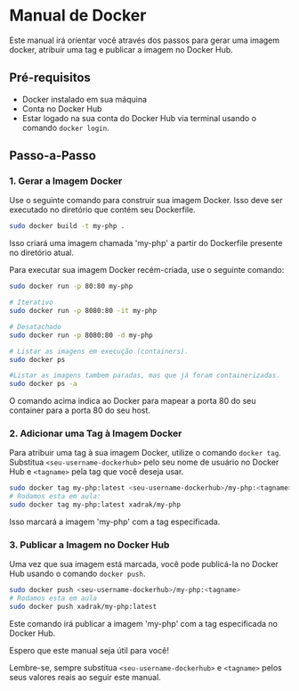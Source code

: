 # Manual de Docker

Este manual irá orientar você através dos passos para gerar uma imagem docker, atribuir uma tag e publicar a imagem no Docker Hub.

## Pré-requisitos

- Docker instalado em sua máquina
- Conta no Docker Hub
- Estar logado na sua conta do Docker Hub via terminal usando o comando `docker login`.

## Passo-a-Passo

### 1. Gerar a Imagem Docker

Use o seguinte comando para construir sua imagem Docker. Isso deve ser executado no diretório que contém seu Dockerfile.

```bash
sudo docker build -t my-php .
```
Isso criará uma imagem chamada 'my-php' a partir do Dockerfile presente no diretório atual.

Para executar sua imagem Docker recém-criada, use o seguinte comando:

```bash
sudo docker run -p 80:80 my-php 

# Iterativo
sudo docker run -p 8080:80 -it my-php

# Desatachado
sudo docker run -p 8080:80 -d my-php

# Listar as imagens em execução (containers).
sudo docker ps 

#Listar as imagens tambem paradas, mas que já foram containerizadas. 
sudo docker ps -a 


```

O comando acima indica ao Docker para mapear a porta 80 do seu container para a porta 80 do seu host.

### 2. Adicionar uma Tag à Imagem Docker

Para atribuir uma tag à sua imagem Docker, utilize o comando `docker tag`. Substitua `<seu-username-dockerhub>` pelo seu nome de usuário no Docker Hub e `<tagname>` pela tag que você deseja usar.

```bash
sudo docker tag my-php:latest <seu-username-dockerhub>/my-php:<tagname>
# Rodamos esta em aula: 
sudo docker tag my-php:latest xadrak/my-php 

```
Isso marcará a imagem 'my-php' com a tag especificada.

### 3. Publicar a Imagem no Docker Hub

Uma vez que sua imagem está marcada, você pode publicá-la no Docker Hub usando o comando `docker push`.

```bash
sudo docker push <seu-username-dockerhub>/my-php:<tagname>
# Rodamos esta em aula
sudo docker push xadrak/my-php:latest 
```
Este comando irá publicar a imagem 'my-php' com a tag especificada no Docker Hub.

Espero que este manual seja útil para você!

Lembre-se, sempre substitua `<seu-username-dockerhub>` e `<tagname>` pelos seus valores reais ao seguir este manual.
